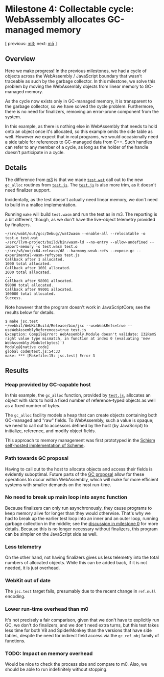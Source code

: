 # Milestone 4: Collectable cycle: WebAssembly allocates GC-managed memory

[ previous: [m3](../m3/); next: [m5](../m5/) ]

## Overview

Here we make progress!  In the previous milestones, we had a cycle of
objects across the WebAssembly / JavaScript boundary that wasn't
traceable as such by the garbage collector.  In this milestone, we solve
this problem by moving the WebAssembly objects from linear memory to
GC-managed memory.

As the cycle now exists only in GC-managed memory, it is transparent to
the garbage collector, so we have solved the cycle problem.
Furthermore, there is no need for finalizers, removing an error-prone
component from the system.

In this example, as there is nothing else in WebAssembly that needs to
hold onto an object once it's allocated, so this example omits the side
table as well.  However we expect that in real programs, we would
occasionally need a side table for references to GC-managed data from
C++.  Such handles can refer to any member of a cycle, as long as the
holder of the handle doesn't participate in a cycle.

## Details

The difference from [m3](../m3) is that we made [`test.wat`](./test.wat)
call out to the new `gc_alloc` routines from [`test.js`](./test.js).
The [`test.js`](./test.js) is also more trim, as it doesn't need
finalizer support.

Incidentally, as the test doesn't actually need linear memory, we don't
need to build in a malloc implementation.

Running `make` will build `test.wasm` and run the test as in m3.  The
reporting is a bit different, though, as we don't have the live-object
telemetry provided by finalizers.

```
~/src/wabt/out/gcc/Debug//wat2wasm --enable-all --relocatable -o test.o test.wat
~/src/llvm-project/build/bin/wasm-ld --no-entry --allow-undefined --import-memory -o test.wasm test.o
~/src/v8/out/x64.release/d8 --harmony-weak-refs --expose-gc --experimental-wasm-reftypes test.js
Callback after 1 allocated.
1000 total allocated.
Callback after 1001 allocated.
2000 total allocated.
...
Callback after 98001 allocated.
99000 total allocated.
Callback after 99001 allocated.
100000 total allocated.
Success.
```

Note however that the program doesn't work in JavaScriptCore; see the
results below for details.

```
$ make jsc.test
~/webkit/WebKitBuild/Release/bin/jsc --useWeakRefs=true --useWebAssemblyReferences=true test.js
Exception: CompileError: WebAssembly.Module doesn't validate: I32RemS right value type mismatch, in function at index 0 (evaluating 'new WebAssembly.Module(bytes)')
Module@[native code]
global code@test.js:54:33
make: *** [Makefile:15: jsc.test] Error 3
```

## Results

### Heap provided by GC-capable host

In this example, the `gc_alloc` function, provided by
[`test.js`](./test.js), allocates an object with slots to hold a fixed
number of reference-typed objects as well as a fixed number of bytes.

The `gc_alloc` facility models a heap that can create objects containing
both GC-managed and "raw" fields.  To WebAssembly, such a value is
opaque; we need to call out to accessors defined by the host (by
JavaScript) to initialize, reference, and modify object fields.

This approach to memory management was first prototyped in the [Schism
self-hosted implementation of Scheme](https://github.com/google/schism).

### Path towards GC proposal

Having to call out to the host to allocate objects and access their
fields is evidently suboptimal.  Future parts of the [GC
proposal](https://github.com/WebAssembly/gc/blob/master/proposals/gc/Overview.md)
allow for these operations to occur within WebAssembly, which will make
for more efficient systems with smaller demands on the host run-time.

### No need to break up main loop into async function

Because finalizers can only run asynchronously, they cause programs to
keep memory alive for longer than they would otherwise.  That's why we
had to break up the earlier test loop into an inner and an outer loop,
running garbage collection in the middle; see the [discussion in
milestone 0](../m0/) for more details.  Because this is no longer
necessary without finalizers, this program can be simpler on the
JavaScript side as well.

### Less telemetry

On the other hand, not having finalizers gives us less telemetry into
the total numbers of allocated objects.  While this can be added back,
if it is not needed, it is just overhead.

### WebKit out of date

The `jsc.test` target fails, presumably due to the recent change in
`ref.null` encoding.

### Lower run-time overhead than m0

It's not precisely a fair comparison, given that we don't have to
explicitly run GC, we don't do finalizers, and we don't need extra
turns, but this test takes less time for both V8 and SpiderMonkey than
the versions that have side tables, despite the need for indirect field
access via the `gc_ref_obj` family of functions.

### TODO: Impact on memory overhead

Would be nice to check the process size and compare to m0.  Also, we
should be able to run indefinitely without stopping.
